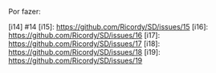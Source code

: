 Por fazer: 

[i14]  #14
[i15]: https://github.com/Ricordy/SD/issues/15
[i16]: https://github.com/Ricordy/SD/issues/16
[i17]: https://github.com/Ricordy/SD/issues/17
[i18]: https://github.com/Ricordy/SD/issues/18
[i19]: https://github.com/Ricordy/SD/issues/19